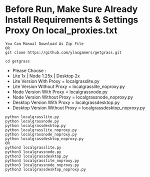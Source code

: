 # Before Run, Make Sure Already Install Requirements & Settings Proxy On local_proxies.txt
```
You Can Manual Download As Zip File
OR
git clone https://github.com/ylasgamers/getgrass.git
```
```
cd getgrass
```
- Please Choose :
- Lite 1x | Node 1.25x | Desktop 2x
- Lite Version With Proxy = localgrasslite.py
- Lite Version Without Proxy = localgrasslite_noproxy.py
- Node Version With Proxy = localgrassnode.py
- Node Version Without Proxy = localgrassnode_noproxy.py
- Desktop Version With Proxy = localgrassdesktop.py
- Desktop Version Without Proxy = localgrassdesktop_noproxy.py
```
python localgrasslite.py
python localgrassnode.py
python localgrassdesktop.py
python localgrasslite_noproxy.py
python localgrassnode_noproxy.py
python localgrassdesktop_noproxy.py
OR
python3 localgrasslite.py
python3 localgrassnode.py
python3 localgrassdesktop.py
python3 localgrasslite_noproxy.py
python3 localgrassnode_noproxy.py
python3 localgrassdesktop_noproxy.py
```
